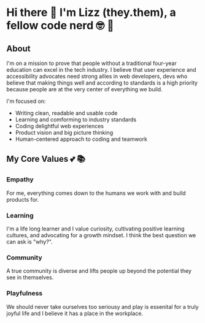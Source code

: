 # Hi there 👋 I'm Lizz (they.them), a fellow code nerd 🤓 🌈 

## About 
I'm on a mission to prove that people without a traditional four-year education can excel in the tech industry. I believe that user experience and accessibility advocates need strong allies in web developers, devs who believe that making things well and according to standards is a high priority because people are at the very center of everything we build.

I'm focused on:
* Writing clean, readable and usable code
* Learning and comforming to industry standards
* Coding delightful web experiences
* Product vision and big picture thinking
* Human-centered approach to coding and teamwork

## My Core Values 💕 📚 

### Empathy

For me, everything comes down to the humans we work with and build products for. 

### Learning 

I'm a life long learner and I value curiosity, cultivating positive learning cultures, and advocating for a growth mindset. I think the best question we can ask is "why?". 
 
### Community 

A true community is diverse and lifts people up beyond the potential they see in themselves. 

### Playfulness 
We should never take ourselves too seriousy and play is essenital for a truly joyful life and I believe it has a place in the workplace. 

<!--
**lizzSoup/lizzSoup** is a ✨ _special_ ✨ repository because its `README.md` (this file) appears on your GitHub profile.

Here are some ideas to get you started:

- 🔭 I’m currently working on ...
- 🌱 I’m currently learning ...
- 👯 I’m looking to collaborate on ...
- 🤔 I’m looking for help with ...
- 💬 Ask me about ...
- 📫 How to reach me: ...
- 😄 Pronouns: ...
- ⚡ Fun fact: ...
-->

